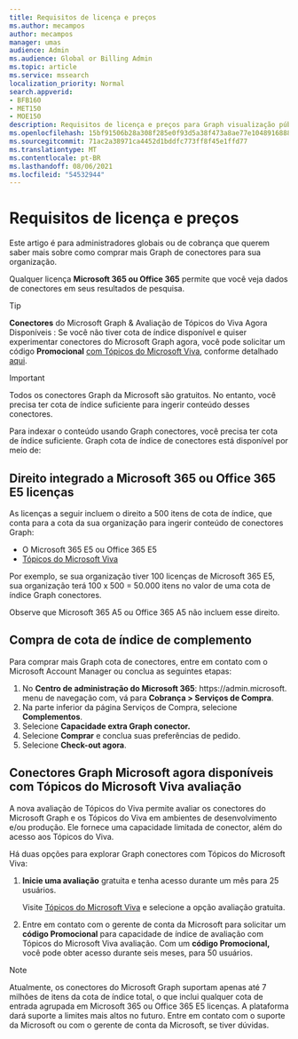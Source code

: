```yaml
---
title: Requisitos de licença e preços
ms.author: mecampos
author: mecampos
manager: umas
audience: Admin
ms.audience: Global or Billing Admin
ms.topic: article
ms.service: mssearch
localization_priority: Normal
search.appverid:
- BFB160
- MET150
- MOE150
description: Requisitos de licença e preços para Graph visualização pública de conectores da Microsoft para Pesquisa da Microsoft
ms.openlocfilehash: 15bf91506b28a308f285e0f93d5a38f473a8ae77e10489168880e42143b7d9ae
ms.sourcegitcommit: 71ac2a38971ca4452d1bddfc773ff8f45e1ffd77
ms.translationtype: MT
ms.contentlocale: pt-BR
ms.lasthandoff: 08/06/2021
ms.locfileid: "54532944"
---
```

<!---Previous ms.author: rusamai --->

# <a name="license-requirements-and-pricing"></a>Requisitos de licença e preços

Este artigo é para administradores globais ou de cobrança que querem saber mais sobre como comprar mais Graph de conectores para sua organização.

Qualquer licença **Microsoft 365 ou Office 365** permite que você veja dados de conectores em seus resultados de pesquisa.

> [!TIP]
> **Conectores** do Microsoft Graph & Avaliação de Tópicos do Viva Agora Disponíveis : Se você não tiver cota de índice disponível e quiser experimentar conectores do Microsoft Graph agora, você pode solicitar um código **Promocional** [com Tópicos do Microsoft Viva](https://www.microsoft.com/microsoft-viva/topics?activetab=pivot:overviewtab), conforme detalhado [aqui](#microsoft-graph-connectors-now-available-with-microsoft-viva-topics-trial).

>[!IMPORTANT]
>Todos os conectores Graph da Microsoft são gratuitos. No entanto, você precisa ter cota de índice suficiente para ingerir conteúdo desses conectores.

Para indexar o conteúdo usando Graph conectores, você precisa ter cota de índice suficiente. Graph cota de índice de conectores está disponível por meio de:

## <a name="entitlement-built-into-microsoft-365-or-office-365-e5-licenses"></a>Direito integrado a Microsoft 365 ou Office 365 E5 licenças

As licenças a seguir incluem o direito a 500 itens de cota de índice, que conta para a cota da sua organização para ingerir conteúdo de conectores Graph:

* O Microsoft 365 E5 ou Office 365 E5
* [ Tópicos do Microsoft Viva ](https://www.microsoft.com/microsoft-viva/topics?activetab=pivot:overviewtab)

Por exemplo, se sua organização tiver 100 licenças de Microsoft 365 E5, sua organização terá 100 x 500 = 50.000 itens no valor de uma cota de índice Graph conectores.

<!---Comment requested in PR#143--->
Observe que Microsoft 365 A5 ou Office 365 A5 não incluem esse direito.

## <a name="purchase-of-add-on-index-quota"></a>Compra de cota de índice de complemento
Para comprar mais Graph cota de conectores, entre em contato com o Microsoft Account Manager ou conclua as seguintes etapas:

1. No **Centro de administração do Microsoft 365**: https://<span>admin.microsoft.</span> menu de navegação com, vá para **Cobrança > Serviços de Compra**.
2. Na parte inferior da página Serviços de Compra, selecione **Complementos**.
3. Selecione **Capacidade extra Graph conector.**
4. Selecione **Comprar** e conclua suas preferências de pedido.
5. Selecione **Check-out agora**.

## <a name="microsoft-graph-connectors-now-available-with-microsoft-viva-topics-trial"></a>Conectores Graph Microsoft agora disponíveis com Tópicos do Microsoft Viva avaliação
 A nova avaliação de Tópicos do Viva permite avaliar os conectores do Microsoft Graph e os Tópicos do Viva em ambientes de desenvolvimento e/ou produção. Ele fornece uma capacidade limitada de conector, além do acesso aos Tópicos do Viva.

Há duas opções para explorar Graph conectores com Tópicos do Microsoft Viva:

1. **Inicie uma avaliação** gratuita e tenha acesso durante um mês para 25 usuários.

     Visite [Tópicos do Microsoft Viva](https://www.microsoft.com/microsoft-viva/topics?activetab=pivot:overviewtab) e selecione a opção avaliação gratuita.

2. Entre em contato com o gerente de conta da Microsoft para solicitar um **código Promocional** para capacidade de índice de avaliação com Tópicos do Microsoft Viva avaliação. Com um **código Promocional,** você pode obter acesso durante seis meses, para 50 usuários.

> [!NOTE]
> Atualmente, os conectores do Microsoft Graph suportam apenas até 7 milhões de itens da cota de índice total, o que inclui qualquer cota de entrada agrupada em Microsoft 365 ou Office 365 E5 licenças. A plataforma dará suporte a limites mais altos no futuro. Entre em contato com o suporte da Microsoft ou com o gerente de conta da Microsoft, se tiver dúvidas.
